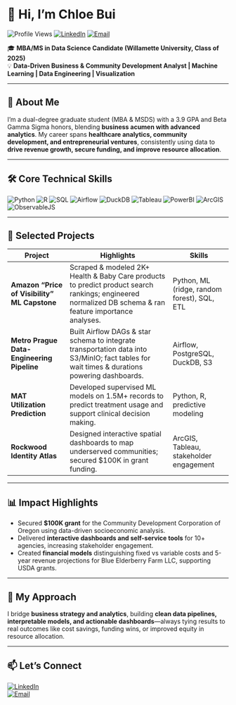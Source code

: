 # 👋 Hi, I’m Chloe Bui

![Profile Views](https://komarev.com/ghpvc/?username=ChloeBui24&label=Profile%20views&color=0e75b6&style=flat)
[![LinkedIn](https://img.shields.io/badge/LinkedIn-Chloe%20Bui-blue?logo=linkedin)](https://www.linkedin.com/in/chloebui25/)
[![Email](https://img.shields.io/badge/Email-Contact%20Me-red?logo=gmail)](mailto:buidungdhn@gmail.com)

🎓 **MBA/MS in Data Science Candidate (Willamette University, Class of 2025)**  
💡 **Data-Driven Business & Community Development Analyst | Machine Learning | Data Engineering | Visualization**

---

## 🚀 About Me  
I’m a dual-degree graduate student (MBA & MSDS) with a 3.9 GPA and Beta Gamma Sigma honors, blending **business acumen with advanced analytics**. My career spans **healthcare analytics, community development, and entrepreneurial ventures**, consistently using data to **drive revenue growth, secure funding, and improve resource allocation**.

---

## 🛠️ Core Technical Skills  

![Python](https://img.shields.io/badge/Python-3776AB?logo=python&logoColor=white)
![R](https://img.shields.io/badge/R-276DC3?logo=r&logoColor=white)
![SQL](https://img.shields.io/badge/SQL-4479A1?logo=postgresql&logoColor=white)
![Airflow](https://img.shields.io/badge/Apache%20Airflow-017CEE?logo=apache-airflow&logoColor=white)
![DuckDB](https://img.shields.io/badge/DuckDB-FFDD00?logo=duckdb&logoColor=black)
![Tableau](https://img.shields.io/badge/Tableau-E97627?logo=tableau&logoColor=white)
![PowerBI](https://img.shields.io/badge/Power%20BI-F2C811?logo=powerbi&logoColor=black)
![ArcGIS](https://img.shields.io/badge/ArcGIS-00A6A1?logo=esri&logoColor=white)
![ObservableJS](https://img.shields.io/badge/ObservableJS-0F0F0F?logo=javascript&logoColor=white)

---

## 📂 Selected Projects  

| Project | Highlights | Skills |
|---------|------------|--------|
| **Amazon “Price of Visibility” ML Capstone** | Scraped & modeled 2K+ Health & Baby Care products to predict product search rankings; engineered normalized DB schema & ran feature importance analyses. | Python, ML (ridge, random forest), SQL, ETL |
| **Metro Prague Data-Engineering Pipeline** | Built Airflow DAGs & star schema to integrate transportation data into S3/MinIO; fact tables for wait times & durations powering dashboards. | Airflow, PostgreSQL, DuckDB, S3 |
| **MAT Utilization Prediction** | Developed supervised ML models on 1.5M+ records to predict treatment usage and support clinical decision making. | Python, R, predictive modeling |
| **Rockwood Identity Atlas** | Designed interactive spatial dashboards to map underserved communities; secured $100K in grant funding. | ArcGIS, Tableau, stakeholder engagement |

---

## 📊 Impact Highlights  

- Secured **$100K grant** for the Community Development Corporation of Oregon using data-driven socioeconomic analysis.  
- Delivered **interactive dashboards and self-service tools** for 10+ agencies, increasing stakeholder engagement.  
- Created **financial models** distinguishing fixed vs variable costs and 5-year revenue projections for Blue Elderberry Farm LLC, supporting USDA grants.  

---

## 🎯 My Approach  

I bridge **business strategy and analytics**, building **clean data pipelines, interpretable models, and actionable dashboards**—always tying results to real outcomes like cost savings, funding wins, or improved equity in resource allocation.

---

## 📫 Let’s Connect  

[![LinkedIn](https://img.shields.io/badge/LinkedIn-Chloe%20Bui-blue?logo=linkedin)](https://www.linkedin.com/in/chloebui25/)  
[![Email](https://img.shields.io/badge/Email-Contact%20Me-red?logo=gmail)](mailto:buidungdhn@gmail.com)


<!---
ChloeBui24/ChloeBui24 is a ✨ special ✨ repository because its `README.md` (this file) appears on your GitHub profile.
You can click the Preview link to take a look at your changes.
--->
